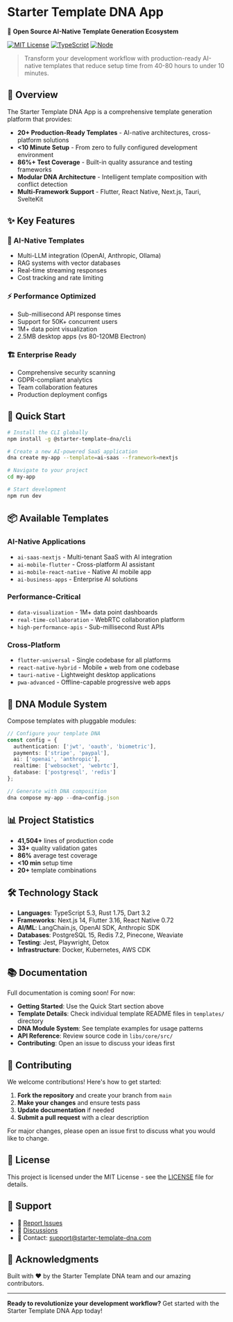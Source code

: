 # Starter Template DNA App

🚀 **Open Source AI-Native Template Generation Ecosystem**

[![MIT License](https://img.shields.io/badge/License-MIT-green.svg)](https://choosealicense.com/licenses/mit/)
[![TypeScript](https://img.shields.io/badge/TypeScript-5.3-blue)](https://www.typescriptlang.org/)
[![Node](https://img.shields.io/badge/Node-20.x-green)](https://nodejs.org/)

> Transform your development workflow with production-ready AI-native templates that reduce setup time from 40-80 hours to under 10 minutes.

## 🎯 Overview

The Starter Template DNA App is a comprehensive template generation platform that provides:

- **20+ Production-Ready Templates** - AI-native architectures, cross-platform solutions
- **<10 Minute Setup** - From zero to fully configured development environment  
- **86%+ Test Coverage** - Built-in quality assurance and testing frameworks
- **Modular DNA Architecture** - Intelligent template composition with conflict detection
- **Multi-Framework Support** - Flutter, React Native, Next.js, Tauri, SvelteKit

## ✨ Key Features

### 🤖 AI-Native Templates
- Multi-LLM integration (OpenAI, Anthropic, Ollama)
- RAG systems with vector databases
- Real-time streaming responses
- Cost tracking and rate limiting

### ⚡ Performance Optimized
- Sub-millisecond API response times
- Support for 50K+ concurrent users
- 1M+ data point visualization
- 2.5MB desktop apps (vs 80-120MB Electron)

### 🏗️ Enterprise Ready
- Comprehensive security scanning
- GDPR-compliant analytics
- Team collaboration features
- Production deployment configs

## 🚀 Quick Start

```bash
# Install the CLI globally
npm install -g @starter-template-dna/cli

# Create a new AI-powered SaaS application
dna create my-app --template=ai-saas --framework=nextjs

# Navigate to your project
cd my-app

# Start development
npm run dev
```

## 📦 Available Templates

### AI-Native Applications
- `ai-saas-nextjs` - Multi-tenant SaaS with AI integration
- `ai-mobile-flutter` - Cross-platform AI assistant
- `ai-mobile-react-native` - Native AI mobile app
- `ai-business-apps` - Enterprise AI solutions

### Performance-Critical
- `data-visualization` - 1M+ data point dashboards
- `real-time-collaboration` - WebRTC collaboration platform
- `high-performance-apis` - Sub-millisecond Rust APIs

### Cross-Platform
- `flutter-universal` - Single codebase for all platforms
- `react-native-hybrid` - Mobile + web from one codebase
- `tauri-native` - Lightweight desktop applications
- `pwa-advanced` - Offline-capable progressive web apps

## 🧬 DNA Module System

Compose templates with pluggable modules:

```typescript
// Configure your template DNA
const config = {
  authentication: ['jwt', 'oauth', 'biometric'],
  payments: ['stripe', 'paypal'],
  ai: ['openai', 'anthropic'],
  realtime: ['websocket', 'webrtc'],
  database: ['postgresql', 'redis']
};

// Generate with DNA composition
dna compose my-app --dna=config.json
```

## 📊 Project Statistics

- **41,504+** lines of production code
- **33+** quality validation gates
- **86%** average test coverage
- **<10 min** setup time
- **20+** template combinations

## 🛠️ Technology Stack

- **Languages**: TypeScript 5.3, Rust 1.75, Dart 3.2
- **Frameworks**: Next.js 14, Flutter 3.16, React Native 0.72
- **AI/ML**: LangChain.js, OpenAI SDK, Anthropic SDK
- **Databases**: PostgreSQL 15, Redis 7.2, Pinecone, Weaviate
- **Testing**: Jest, Playwright, Detox
- **Infrastructure**: Docker, Kubernetes, AWS CDK

## 📚 Documentation

Full documentation is coming soon! For now:

- **Getting Started**: Use the Quick Start section above
- **Template Details**: Check individual template README files in `templates/` directory
- **DNA Module System**: See template examples for usage patterns
- **API Reference**: Review source code in `libs/core/src/`
- **Contributing**: Open an issue to discuss your ideas first

## 🤝 Contributing

We welcome contributions! Here's how to get started:

1. **Fork the repository** and create your branch from `main`
2. **Make your changes** and ensure tests pass
3. **Update documentation** if needed
4. **Submit a pull request** with a clear description

For major changes, please open an issue first to discuss what you would like to change.

## 📄 License

This project is licensed under the MIT License - see the [LICENSE](LICENSE) file for details.

## 🌟 Support

- 🐛 [Report Issues](https://github.com/mynzai/starter-template-DNA-app/issues)
- 💬 [Discussions](https://github.com/mynzai/starter-template-DNA-app/discussions)
- 📧 Contact: support@starter-template-dna.com

## 🎉 Acknowledgments

Built with ❤️ by the Starter Template DNA team and our amazing contributors.

---

**Ready to revolutionize your development workflow?** Get started with the Starter Template DNA App today!